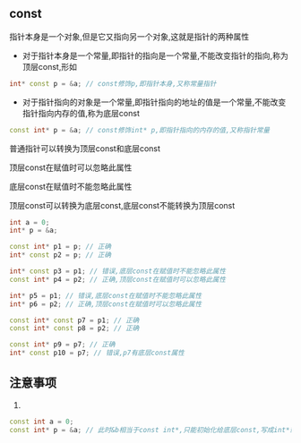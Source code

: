 ## const

指针本身是一个对象,但是它又指向另一个对象,这就是指针的两种属性

- 对于指针本身是一个常量,即指针的指向是一个常量,不能改变指针的指向,称为顶层const,形如

```c++
int* const p = &a; // const修饰p,即指针本身,又称常量指针
```

- 对于指针指向的对象是一个常量,即指针指向的地址的值是一个常量,不能改变指针指向内存的值,称为底层const

```c++
const int* p = &a; // const修饰int* p,即指针指向的内存的值,又称指针常量
```

普通指针可以转换为顶层const和底层const

顶层const在赋值时可以忽略此属性

底层const在赋值时不能忽略此属性

顶层const可以转换为底层const,底层const不能转换为顶层const

```c++
int a = 0;
int* p = &a;

const int* p1 = p; // 正确
int* const p2 = p; // 正确

int* const p3 = p1; // 错误,底层const在赋值时不能忽略此属性
const int* p4 = p2; // 正确,顶层const在赋值时可以忽略此属性

int* p5 = p1; // 错误,底层const在赋值时不能忽略此属性
int* p6 = p2; // 正确,顶层const在赋值时可以忽略此属性

const int* const p7 = p1; // 正确
const int* const p8 = p2; // 正确

const int* p9 = p7; // 正确
int* const p10 = p7; // 错误,p7有底层const属性
```

## 注意事项

1.

```c++
const int a = 0;
const int* p = &a; // 此时&b相当于const int*,只能初始化给底层const,写成int*或int const*均会报错
```

